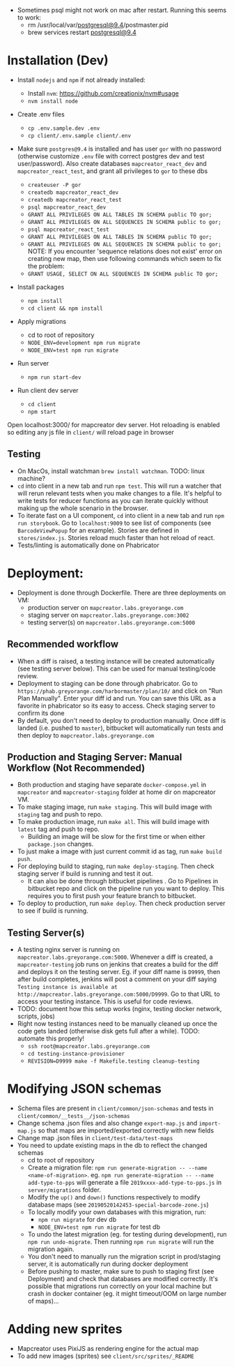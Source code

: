 - Sometimes psql might not work on mac after restart. Running this seems to work:
    - rm /usr/local/var/postgresql@9.4/postmaster.pid
    - brew services restart postgresql@9.4


# Installation (Dev)

- Install `nodejs` and `npm` if not already installed:
    - Install `nvm`: https://github.com/creationix/nvm#usage
    - `nvm install node`
- Create .env files
    - `cp .env.sample.dev .env`
    - `cp client/.env.sample client/.env`
- Make sure `postgres@9.4` is installed and has user `gor` with no password (otherwise customize `.env` file with correct postgres dev and test user/password). Also create databases `mapcreator_react_dev` and `mapcreator_react_test`, and grant all privileges to `gor` to these dbs
    - `createuser -P gor`
    - `createdb mapcreator_react_dev`
    - `createdb mapcreator_react_test`
    - `psql mapcreator_react_dev`
    - `GRANT ALL PRIVILEGES ON ALL TABLES IN SCHEMA public TO gor;`
    - `GRANT ALL PRIVILEGES ON ALL SEQUENCES IN SCHEMA public to gor;`
    - `psql mapcreator_react_test`
    - `GRANT ALL PRIVILEGES ON ALL TABLES IN SCHEMA public TO gor;`
    - `GRANT ALL PRIVILEGES ON ALL SEQUENCES IN SCHEMA public to gor;`
NOTE: If you encounter 'sequence relations does not exist' error on creating new map, then use following commands which seem
    to fix the problem:
    - `GRANT USAGE, SELECT ON ALL SEQUENCES IN SCHEMA public TO gor;`

- Install packages
    - `npm install`
    - `cd client && npm install`
- Apply migrations
    - cd to root of repository
    - `NODE_ENV=development npm run migrate`
    - `NODE_ENV=test npm run migrate`
- Run server
    - `npm run start-dev`
- Run client dev server
    - `cd client`
    - `npm start`

Open localhost:3000/ for mapcreator dev server. Hot reloading is enabled so editing any js file in `client/` will reload page in browser 

## Testing
- On MacOs, install watchman `brew install watchman`. TODO: linux machine?
- `cd` into client in a new tab and run `npm test`. This will run a watcher that will rerun relevant tests when you make changes to a file. It's helpful to write tests for reducer functions as you can iterate quickly without making up the whole scenario in the browser.
- To iterate fast on a UI component, `cd` into client in a new tab and run `npm run storybook`. Go to `localhost:9009` to see list of components (see `BarcodeViewPopup` for an example). Stories are defined in `stores/index.js`. Stories reload much faster than hot reload of react.
- Tests/linting is automatically done on Phabricator

# Deployment:

- Deployment is done through Dockerfile. There are three deployments on VM:
    - production server on `mapcreator.labs.greyorange.com`
    - staging server on `mapcreator.labs.greyorange.com:3002`
    - testing server(s) on `mapcreator.labs.greyorange.com:5000`

## Recommended workflow
- When a diff is raised, a testing instance will be created automatically (see testing server below). This can be used for manual testing/code review.
- Deployment to staging can be done through phabricator. Go to `https://phab.greyorange.com/harbormaster/plan/10/` and click on "Run Plan Manually". Enter your diff id and run. You can save this URL as a favorite in phabricator so its easy to access. Check staging server to confirm its done
- By default, you don't need to deploy to production manually. Once diff is landed (i.e. pushed to `master`), bitbucket will automatically run tests and then deploy to `mapcreator.labs.greyorange.com`

## Production and Staging Server: Manual Workflow (Not Recommended)

- Both production and staging have separate `docker-compose.yml` in `mapcreator` and `mapcreator-staging` folder at home dir on mapcreator VM.
- To make staging image, run `make staging`. This will build image with `staging` tag and push to repo.
- To make production image, run `make all`. This will build image with `latest` tag and push to repo.
    - Building an image will be slow for the first time or when either `package.json` changes.
- To just make a image with just current commit id as tag, run `make build push`.
- For deploying build to staging, run `make deploy-staging`. Then check staging server if build is running and test it out.
    - It can also be done through bitbucket pipelines . Go to Pipelines in bitbucket repo and click on the pipeline run you want to deploy. This requires you to first push your feature branch to bitbucket.
- To deploy to production, run `make deploy`. Then check production server to see if build is running.

## Testing Server(s)
- A testing nginx server is running on `mapcreator.labs.greyorange.com:5000`. Whenever a diff is created, a `mapcreator-testing` job runs on jenkins that creates a build for the diff and deploys it on the testing server. Eg. if your diff name is `D9999`, then after build completes, jenkins will post a comment on your diff saying `Testing instance is available at http://mapcreator.labs.greyorange.com:5000/D9999`. Go to that URL to access your testing instance. This is useful for code reviews.
- TODO: document how this setup works (nginx, testing docker network, scripts, jobs)
- Right now testing instances need to be manually cleaned up once the code gets landed (otherwise disk gets full after a while). TODO: automate this properly!
    - `ssh root@mapcreator.labs.greyorange.com`
    - `cd testing-instance-provisioner`
    - `REVISION=D9999 make -f Makefile.testing cleanup-testing`

# Modifying JSON schemas

- Schema files are present in `client/common/json-schemas` and tests in `client/common/__tests__/json-schemas`
- Change schema .json files and also change `export-map.js` and `import-map.js` so that maps are imported/exported correctly with new fields
- Change map .json files in `client/test-data/test-maps`
- You need to update existing maps in the db to reflect the changed schemas
    - cd to root of repository
    - Create a migration file: `npm run generate-migration -- --name <name-of-migration>`. eg. `npm run generate-migration -- --name add-type-to-pps` will generate a file `2019xxxx-add-type-to-pps.js` in `server/migrations` folder.
    - Modify the `up()` and `down()` functions respectively to modify database maps (see `20190520142453-special-barcode-zone.js`)
    - To locally modify your own databases with this migration, run:
        - `npm run migrate` for dev db
        - `NODE_ENV=test npm run migrate` for test db
    - To undo the latest migration (eg. for testing during development), run `npm run undo-migrate`. Then running `npm run migrate` will run the migration again.
    - You don't need to manually run the migration script in prod/staging server, it is automatically run during docker deployment
    - Before pushing to master, make sure to push to staging first (see Deployment) and check that databases are modified correctly. It's possible that migrations run correctly on your local machine but crash in docker container (eg. it might timeout/OOM on large number of maps)...

# Adding new sprites
  - Mapcreator uses PixiJS as rendering engine for the actual map
  - To add new images (sprites) see `client/src/sprites/_README`